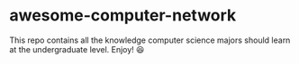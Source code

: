 # awesome-computer-network
This repo contains all the knowledge computer science majors should learn at the undergraduate level. Enjoy! 😆
